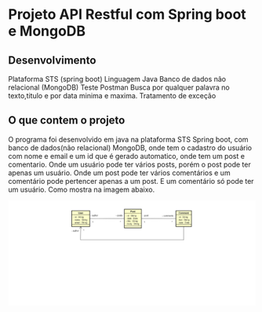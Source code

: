 # Projeto API Restful com Spring boot e MongoDB

## Desenvolvimento 
Plataforma STS (spring boot)
Linguagem Java
Banco de dados não relacional (MongoDB)
Teste Postman
Busca por qualquer palavra no texto,titulo e por data minima e maxima.
Tratamento de exceção

## O que contem o projeto 
O programa foi desenvolvido em java na plataforma STS Spring boot, com banco de dados(não relacional) MongoDB, onde tem o cadastro do usuário
com nome e email e um id que é gerado automatico, onde tem um post  e comentario.
Onde um usuário pode ter vários posts, porém o post pode ter apenas um usuário.
Onde um post pode ter vários comentários e um comentário pode pertencer apenas a um post.
E um comentário só pode ter um usuário.
Como mostra na imagem abaixo.



![Imagem ](https://github.com/lleolopes03/API-Rest-Springboot-Mongo/blob/main/546465.png)
